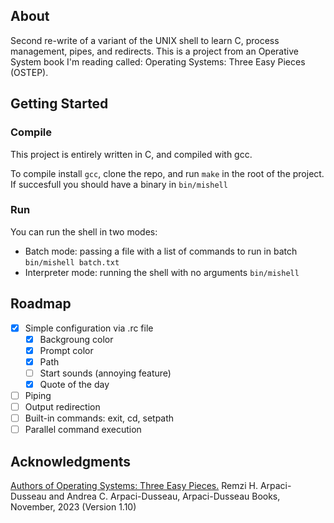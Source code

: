 ## About

Second re-write of a variant of the UNIX shell to learn C, process management, pipes, and redirects. This is a project from an Operative System book I'm reading called: Operating Systems: Three Easy Pieces (OSTEP).

## Getting Started

### Compile

This project is entirely written in C, and compiled with gcc. 

To compile install `gcc`, clone the repo, and run `make` in the root of the project. If succesfull you should have a binary in `bin/mishell`

### Run

You can run the shell in two modes:

- Batch mode: passing a file with a list of commands to run in batch `bin/mishell batch.txt`
- Interpreter mode: running the shell with no arguments `bin/mishell`

## Roadmap

- [x] Simple configuration via .rc file
	- [x] Backgroung color
	- [x] Prompt color
	- [x] Path
	- [ ] Start sounds (annoying feature)
	- [x] Quote of the day
- [ ] Piping
- [ ] Output redirection
- [ ] Built-in commands: exit, cd, setpath
- [ ] Parallel command execution

## Acknowledgments

[Authors of Operating Systems: Three Easy Pieces.]() Remzi H. Arpaci-Dusseau and Andrea C. Arpaci-Dusseau, Arpaci-Dusseau Books, November, 2023 (Version 1.10) 

